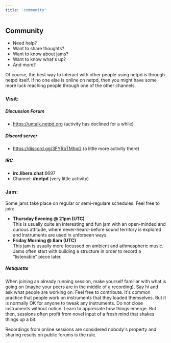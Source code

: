 ```yaml
---
title: 'community'
---
```


## Community

  * Need help?
  * Want to share thoughts?
  * Want to know about jams?
  * Want to know what's up?
  * And more?

Of course, the best way to interact with other people using netpd is through
netpd itself. If no one else is online on netpd, then you might have some
more luck reaching people through one of the other channels.

### Visit:

##### Discussion Forum

- https://untalk.netpd.org (activity has declined for a while)

##### Discord server

- https://discord.gg/3FYRbTMhpG (a little more activity there)

##### IRC

- **irc.libera.chat**:6697
- Channel: **#netpd** (very little activity)

### Jam:

Some jams take place on regular or semi-regulare schedules. Feel free
to join:

- **Thursday Evening @ 21pm (UTC)**  
  This is usually quite an interesting and fun jam with an open-minded
  and curious attitude, where never-heard-before sound territory is
  explored and instruments are used in unforseen ways.
- **Friday Morning @ 8am (UTC)**  
  This jam is usually more focussed on ambient and athmospheric music.
  Jams often start with building a structure in order to record a
  "listenable" piece later.

##### Netiquette
When joining an already running session, make yourself familiar with
what is going on (maybe your peers are in the middle of a recording).
Say hi and ask what people are working on. Feel free to contribute.
It's common practice that people work on instruments that they loaded
themselves. But it is normally OK for anyone to tweak any instruments.
Do not close instruments without notice. Learn to appreciate how
things emerge. But then, sessions often profit from novel input of a
fresh mind that shakes things up a bit.

Recordings from online sessions are considered nobody's property and
sharing results on public forums is the rule.
